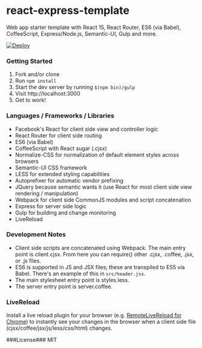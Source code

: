 react-express-template
=============================

Web app starter template with React 15, React Router, ES6 (via Babel), CoffeeScript, Express/Node.js, Semantic-UI, Gulp and more.

[![Deploy](https://www.herokucdn.com/deploy/button.png)](https://heroku.com/deploy?template=https://github.com/khaled/react-express-template)

### Getting Started ###

1. Fork and/or clone
2. Run ```npm install```
3. Start the dev server by running ```$(npm bin)/gulp```
4. Visit http://localhost:3000
5. Get to work!

### Languages / Frameworks / Libraries ###

* Facebook's React for client side view and controller logic
* React Router for client side routing
* ES6 (via Babel)
* CoffeeScript with React sugar (.cjsx)
* Normalize-CSS for normalization of default element styles across browsers
* Semantic-UI CSS framework
* LESS for extended styling capabilities
* Autoprefixer for automatic vendor prefixing
* JQuery because semantic wants it (use React for most client side view rendering / manipulation)
* Webpack for client side CommonJS modules and script concatenation
* Express for server side logic
* Gulp for building and change monitoring
* LiveReload

### Development Notes ###

* Client side scripts are concatenated using Webpack.  The main entry point is client.cjsx.  From here you can require() other .cjsx, .coffee, .jsx, or .js files.
* ES6 is supported in JS and JSX files; these are transpiled to ES5 via Babel.  There's an example of this in ```src/header.jsx```.
* The main stylesheet entry point is styles.less.
* The server entry point is server.coffee.

### LiveReload ###

Install a live reload plugin for your browser (e.g. [RemoteLiveReload for Chrome](https://chrome.google.com/webstore/detail/remotelivereload/jlppknnillhjgiengoigajegdpieppei)) to instantly see your changes in the browser when a client side file (cjsx/coffee/jsx/js/less/css/html) changes.

###License###
MIT
